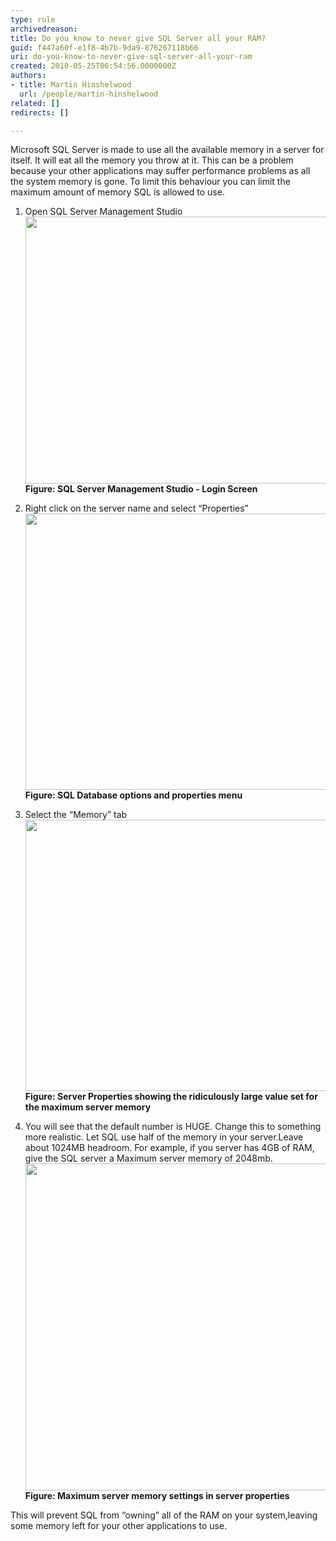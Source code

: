 ```yaml
---
type: rule
archivedreason: 
title: Do you know to never give SQL Server all your RAM?
guid: f447a60f-e1f8-4b7b-9da9-876267118b66
uri: do-you-know-to-never-give-sql-server-all-your-ram
created: 2010-05-25T06:54:56.0000000Z
authors:
- title: Martin Hinshelwood
  url: /people/martin-hinshelwood
related: []
redirects: []

---
```


Microsoft SQL Server is made to use all the available memory in a server for itself. It will eat all the memory you throw at it. This can be a problem because your other applications may suffer performance problems as all the system memory is gone. To limit this behaviour you can limit the maximum amount of memory SQL is allowed to use.  

<!--endintro-->

1. Open SQL Server Management Studio    <img src="SqlServerAllYourRam_01.png" alt="" style="width:757px;height:427px;"><span style="font-weight:bold;">Figure: SQL Server Management Studio - Login Screen</span>
2. Right click on the server name and select “Properties”    <img src="SqlServerAllYourRam_02.png" alt="" style="width:759px;height:442px;"> <strong>Figure: SQL Database options and properties menu</strong> 

3. Select the “Memory” tab     <img src="SqlServerAllYourRam_03.png" alt="" style="width:757px;height:434px;"> <strong>Figure: Server Properties showing the ridiculously large value set for the maximum server memory</strong> 
4. You will see that the default number is HUGE. Change this to something more realistic. Let SQL use half of the memory in your server.Leave about 1024MB headroom. For example, if you server has 4GB of RAM, give the SQL server a Maximum server memory of 2048mb.    <img src="SqlServerAllYourRam_04.png" alt="" style="width:635px;height:523px;"> <strong>Figure: Maximum server memory settings in server properties</strong> 


 This will prevent SQL from “owning” all of the RAM on your system,leaving some memory left for your other applications to use.
